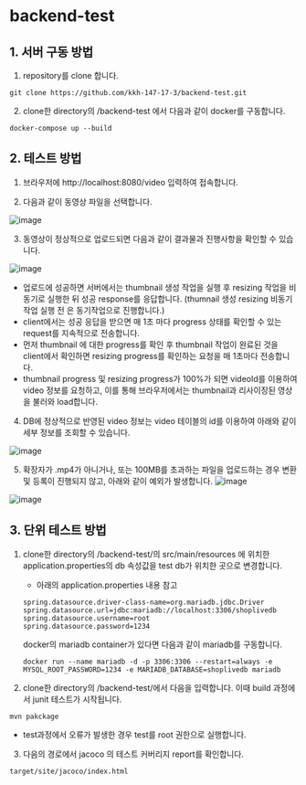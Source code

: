 # backend-test



## 1. 서버 구동 방법
1. repository를 clone 합니다.
``` 
git clone https://github.com/kkh-147-17-3/backend-test.git
```

2. clone한 directory의 /backend-test 에서 다음과 같이 docker를 구동합니다.
```
docker-compose up --build
```


## 2. 테스트 방법

1. 브라우저에 http://localhost:8080/video 입력하여 접속합니다.

2. 다음과 같이 동영상 파일을 선택합니다.

  ![image](https://user-images.githubusercontent.com/102606939/220869798-e66eb78d-8f9f-40b1-805d-a11c98a45eea.png)

3. 동영상이 정상적으로 업로드되면 다음과 같이 결과물과 진행사항을 확인할 수 있습니다.

  ![image](https://user-images.githubusercontent.com/102606939/220872185-7a5a04c0-3e98-4685-ab8b-c4f626291181.png)

  + 업로드에 성공하면 서버에서는 thumbnail 생성 작업을 실행 후 resizing 작업을 비동기로 실행한 뒤 성공 response를 응답합니다. 
    (thumnail 생성 resizing 비동기작업 실행 전 은 동기작업으로 진행합니다.)
  + client에서는 성공 응답을 받으면 매 1초 마다 progress 상태를 확인할 수 있는 request를 지속적으로 전송합니다.
  + 먼저 thumbnail 에 대한 progress를 확인 후 thumbnail 작업이 완료된 것을 client에서 확인하면 resizing progress를 확인하는 요청을 매 1초마다 전송합니다.
  + thumbnail progress 및 resizing progress가 100%가 되면 videoId를 이용하여 video 정보를 요청하고, 이를 통해 브라우저에서는 thumbnail과 리사이징된 영상을 불러와 load합니다.
  
 4. DB에 정상적으로 반영된 video 정보는 video 테이블의 id를 이용하여 아래와 같이 세부 정보를 조회할 수 있습니다.
 
  ![image](https://user-images.githubusercontent.com/102606939/220873541-41ea43b5-8a16-49e3-bb86-bbe778cc54f9.png)


5. 확장자가 .mp4가 아니거나, 또는 100MB를 초과하는 파일을 업로드하는 경우 변환 및 등록이 진행되지 않고, 아래와 같이 예외가 발생합니다.
  ![image](https://user-images.githubusercontent.com/102606939/220874349-acb2c553-3cc6-4af7-8d83-36ce9ee19896.png)

  ![image](https://user-images.githubusercontent.com/102606939/220874651-7a7af916-da2b-490e-b248-0c661fdb552c.png)


## 3. 단위 테스트 방법
1. clone한 directory의 /backend-test/의 src/main/resources 에 위치한 application.properties의 db 속성값을 test db가 위치한 곳으로 변경합니다. 
   
   * 아래의 application.properties 내용 참고
   ```
   spring.datasource.driver-class-name=org.mariadb.jdbc.Driver
   spring.datasource.url=jdbc:mariadb://localhost:3306/shoplivedb
   spring.datasource.username=root
   spring.datasource.password=1234
   ```
   
   docker의 mariadb container가 있다면 다음과 같이 mariadb를 구동합니다.
   ```
   docker run --name mariadb -d -p 3306:3306 --restart=always -e MYSQL_ROOT_PASSWORD=1234 -e MARIADB_DATABASE=shoplivedb mariadb
   ```

2. clone한 directory의 /backend-test/에서 다음을 입력합니다. 이때 build 과정에서 junit 테스트가 시작됩니다.

  ```
  mvn pakckage
  ```
  * test과정에서 오류가 발생한 경우 test를 root 권한으로 실행합니다.


3. 다음의 경로에서 jacoco 의 테스트 커버리지 report를 확인합니다.
  ```
  target/site/jacoco/index.html
  ```
